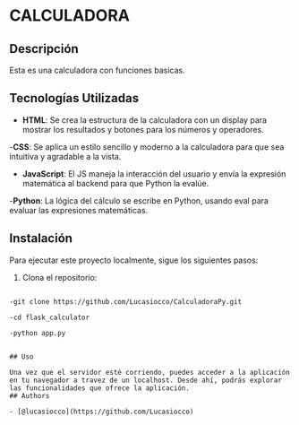 # CALCULADORA

## Descripción
Esta es una calculadora con funciones basicas.

## Tecnologías Utilizadas

- **HTML**: Se crea la estructura de la calculadora con un display para mostrar los resultados y botones para los números y operadores.

-**CSS**: Se aplica un estilo sencillo y moderno a la calculadora para que sea intuitiva y agradable a la vista.

- **JavaScript**: El JS maneja la interacción del usuario y envía la expresión matemática al backend para que Python la evalúe.

-**Python**: La lógica del cálculo se escribe en Python, usando eval para evaluar las expresiones matemáticas.
  

## Instalación

Para ejecutar este proyecto localmente, sigue los siguientes pasos:

1. Clona el repositorio:
``` git bash

-git clone https://github.com/Lucasiocco/CalculadoraPy.git

-cd flask_calculator

-python app.py


## Uso

Una vez que el servidor esté corriendo, puedes acceder a la aplicación en tu navegador a travez de un localhost. Desde ahí, podrás explorar las funcionalidades que ofrece la aplicación.
## Authors

- [@lucasiocco](https://github.com/Lucasiocco)

